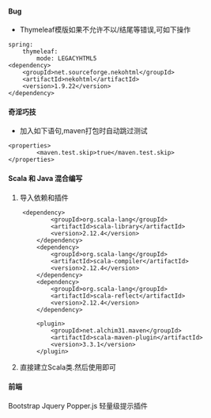 
#### Bug
* Thymeleaf模版如果不允许不以/结尾等错误,可如下操作
>
    spring:
        thymeleaf:
            mode: LEGACYHTML5
    <dependency>
    	<groupId>net.sourceforge.nekohtml</groupId>
    	<artifactId>nekohtml</artifactId>
    	<version>1.9.22</version>
    </dependency>
>
#### 奇淫巧技
* 加入如下语句,maven打包时自动跳过测试
>
    <properties>
    		<maven.test.skip>true</maven.test.skip>
    </properties>
>

#### Scala 和 Java 混合编写
1. 导入依赖和插件
>
    	<dependency>
    			<groupId>org.scala-lang</groupId>
    			<artifactId>scala-library</artifactId>
    			<version>2.12.4</version>
    		</dependency>
    		<dependency>
    			<groupId>org.scala-lang</groupId>
    			<artifactId>scala-compiler</artifactId>
    			<version>2.12.4</version>
    		</dependency>
    		<dependency>
    			<groupId>org.scala-lang</groupId>
    			<artifactId>scala-reflect</artifactId>
    			<version>2.12.4</version>
    		</dependency>
    		
    		<plugin>
            	<groupId>net.alchim31.maven</groupId>
            	<artifactId>scala-maven-plugin</artifactId>
            	<version>3.3.1</version>
            </plugin>
>

2. 直接建立Scala类.然后使用即可


#### 前端
Bootstrap
Jquery
Popper.js 轻量级提示插件